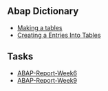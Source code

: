 
## Abap Dictionary
* [Making a tables](https://github.com/I-H8-YOU/TIL/blob/main/ABAP%20Dictionary/%23%20Making%20a%20table.md) 
* [Creating a Entries Into Tables](https://github.com/I-H8-YOU/TIL/blob/main/ABAP%20Dictionary/%23%20Creating%20Entries.md)

## Tasks
* [ABAP-Report-Week6](https://github.com/I-H8-YOU/ABAP-Basic/blob/main/Tasks/ABAP-Report-Week6.md)
* [ABAP-Report-Week9](https://github.com/I-H8-YOU/ABAP-Basic/blob/main/Tasks/ABAP-Report-Week9.md)
